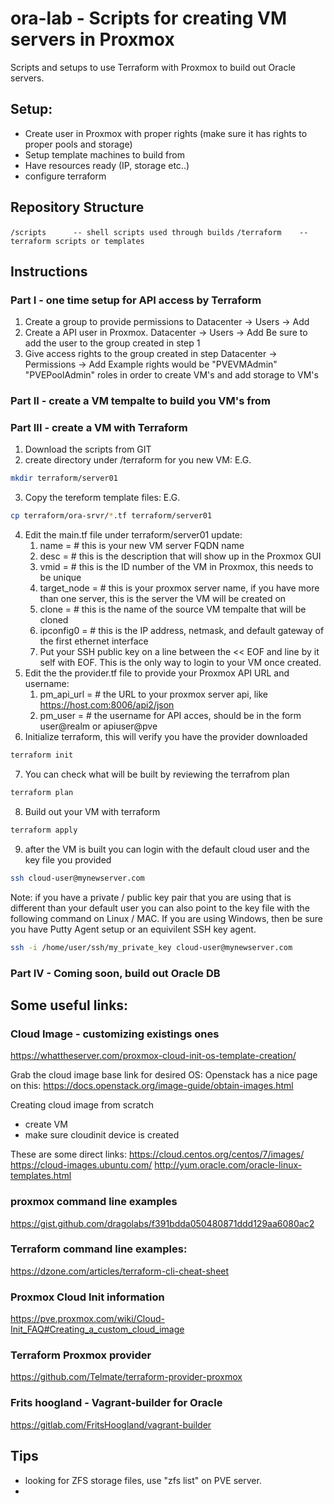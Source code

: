 # ora-lab - Scripts for creating VM servers in Proxmox

Scripts and setups to use Terraform with Proxmox to build out Oracle servers.

## Setup:
- Create user in Proxmox with proper rights (make sure it has rights to proper pools and storage)
- Setup template machines to build from
- Have resources ready (IP, storage etc..)
- configure terraform

## Repository Structure
```/scripts      -- shell scripts used through builds```
```/terraform    -- terraform scripts or templates```

## Instructions
### Part I - one time setup for API access by Terraform
1. Create a group to provide permissions to
   Datacenter -> Users -> Add
2. Create a API user in Proxmox.
   Datacenter -> Users -> Add
   Be sure to add the user to the group created in step 1
3. Give access rights to the group created in step
   Datacenter -> Permissions -> Add
   Example rights would be "PVEVMAdmin" "PVEPoolAdmin" roles in order to create VM's and add storage to VM's

### Part II - create a VM tempalte to build you VM's from


### Part III - create a VM with Terraform
1. Download the scripts from GIT
2. create directory under /terraform for you new VM: E.G.
```bash
mkdir terraform/server01
```
3. Copy the tereform template files: E.G.
```bash
cp terraform/ora-srvr/*.tf terraform/server01
```
4. Edit the main.tf file under terraform/server01 update:
    1. name = # this is your new VM server FQDN name
    2. desc = # this is the description that will show up in the Proxmox GUI
    3. vmid = # this is the ID number of the VM in Proxmox, this needs to be unique
    4. target_node = # this is your proxmox server name, if you have more than one server, this is the server the VM will be created on
    5. clone = # this is the name of the source VM tempalte that will be cloned
    6. ipconfig0 = # this is the IP address, netmask, and default gateway of the first ethernet interface
    7. Put your SSH public key on a line between the << EOF and line by it self with EOF.  This is the only way to login to your VM once created.
5. Edit the the provider.tf file to provide your Proxmox API URL and username:
    1. pm_api_url = # the URL to your proxmox server api, like https://host.com:8006/api2/json
    2. pm_user = # the username for API acces, should be in the form user@realm or apiuser@pve
6. Initialize terraform, this will verify you have the provider downloaded
```bash
terraform init
```
7. You can check what will be built by reviewing the terrafrom plan
```bash
terraform plan
```
8. Build out your VM with terraform
```bash
terraform apply
```
9. after the VM is built you can login with the default cloud user and the key file you provided
```bash
ssh cloud-user@mynewserver.com
```
Note: if you have a private / public key pair that you are using that is different than your default user you can also point to the key file with the following command on Linux / MAC.  If you are using Windows, then be sure you have Putty Agent setup or an equivilent SSH key agent.
```bash
ssh -i /home/user/ssh/my_private_key cloud-user@mynewserver.com
```


### Part IV - Coming soon, build out Oracle DB

## Some useful links:

### Cloud Image - customizing existings ones
https://whattheserver.com/proxmox-cloud-init-os-template-creation/

Grab the cloud image base link for desired OS: Openstack has a nice page on this: https://docs.openstack.org/image-guide/obtain-images.html

Creating cloud image from scratch
- create VM
- make sure cloudinit device is created

These are some direct links:
https://cloud.centos.org/centos/7/images/
https://cloud-images.ubuntu.com/
http://yum.oracle.com/oracle-linux-templates.html

### proxmox command line examples
https://gist.github.com/dragolabs/f391bdda050480871ddd129aa6080ac2

### Terraform command line examples:
https://dzone.com/articles/terraform-cli-cheat-sheet

### Proxmox Cloud Init information
https://pve.proxmox.com/wiki/Cloud-Init_FAQ#Creating_a_custom_cloud_image

### Terraform Proxmox provider
https://github.com/Telmate/terraform-provider-proxmox

### Frits hoogland - Vagrant-builder for Oracle
https://gitlab.com/FritsHoogland/vagrant-builder


## Tips
- looking for ZFS storage files, use "zfs list" on PVE server.
-
